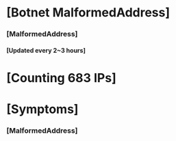 # [Botnet MalformedAddress]
### [MalformedAddress]
#### [Updated every 2~3 hours]

# [Counting 683 IPs]

# [Symptoms] 
###   [MalformedAddress]
